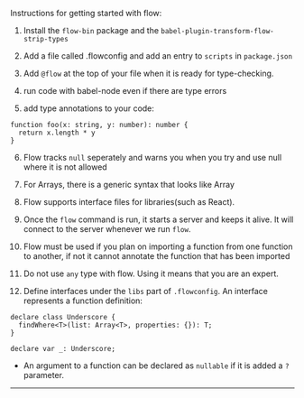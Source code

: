 Instructions for getting started with flow:

1. Install the `flow-bin` package and the `babel-plugin-transform-flow-strip-types`

2. Add a file called .flowconfig and add an entry to `scripts` in `package.json`

3. Add `@flow` at the top of your file when it is ready for type-checking.

4. run code with babel-node even if there are type errors

5. add type annotations to your code:

```
function foo(x: string, y: number): number {
  return x.length * y
}
```

6. Flow tracks `null` seperately and warns you when you try and use null where it is not allowed

7. For Arrays, there is a generic syntax that looks like Array<Number>

8. Flow supports interface files for libraries(such as React).

9. Once the `flow` command is run, it starts a server and keeps it alive. It will connect to the server whenever we run `flow`.

10. Flow must be used if you plan on importing a function from one function to another, if not it cannot annotate the function that has been imported

11. Do not use `any` type with flow. Using it means that you are an expert.

12. Define interfaces under the `libs` part of `.flowconfig`. An interface represents a function definition:

```
declare class Underscore {
  findWhere<T>(list: Array<T>, properties: {}): T;
}

declare var _: Underscore;
```

+ An argument to a function can be declared as `nullable` if it is added a `?` parameter.

---
